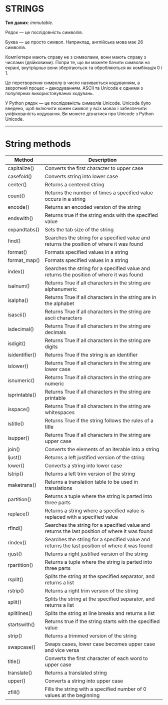 STRINGS
===============
**Тип даних**: *immutable*.

Рядок — це послідовність символів.

Буква — це просто символ. Наприклад, англійська мова має 26 символів.

Комп’ютери мають справу не з символами, вони мають справу з числами (двійковими). Попри те, що ви можете бачити
символи на екрані, внутрішньо вони зберігаються та обробляються як комбінація 0 і 1.

Це перетворення символу в число називається кодуванням, а зворотний процес – декодуванням. ASCII та Unicode є одними з 
популярних використовуваних кодувань.

У Python рядок — це послідовність символів Unicode. Unicode було введено, щоб включити кожен символ у всіх мовах і 
забезпечити уніфікованість кодування. Ви можете дізнатися про Unicode з Python Unicode.

___
# String methods

| Method         	| Description                                                                                  	|
|----------------	|-----------------------------------------------------------------------------------------------	|
| capitalize()   	| Converts the first character to upper case                                                    	|
| casefold()     	| Converts string into lower case                                                               	|
| center()       	| Returns a centered string                                                                     	|
| count()        	| Returns the number of times a specified value occurs in a string                              	|
| encode()       	| Returns an encoded version of the string                                                      	|
| endswith()     	| Returns true if the string ends with the specified value                                      	|
| expandtabs()   	| Sets the tab size of the string                                                               	|
| find()         	| Searches the string for a specified value and returns the position of where it was found      	|
| format()       	| Formats specified values in a string                                                          	|
| format_map()   	| Formats specified values in a string                                                          	|
| index()        	| Searches the string for a specified value and returns the position of where it was found      	|
| isalnum()      	| Returns True if all characters in the string are alphanumeric                                 	|
| isalpha()      	| Returns True if all characters in the string are in the alphabet                              	|
| isascii()      	| Returns True if all characters in the string are ascii characters                             	|
| isdecimal()    	| Returns True if all characters in the string are decimals                                     	|
| isdigit()      	| Returns True if all characters in the string are digits                                       	|
| isidentifier() 	| Returns True if the string is an identifier                                                   	|
| islower()      	| Returns True if all characters in the string are lower case                                   	|
| isnumeric()    	| Returns True if all characters in the string are numeric                                      	|
| isprintable()  	| Returns True if all characters in the string are printable                                    	|
| isspace()      	| Returns True if all characters in the string are whitespaces                                  	|
| istitle()      	| Returns True if the string follows the rules of a title                                       	|
| isupper()      	| Returns True if all characters in the string are upper case                                   	|
| join()         	| Converts the elements of an iterable into a string                                            	|
| ljust()        	| Returns a left justified version of the string                                                	|
| lower()        	| Converts a string into lower case                                                             	|
| lstrip()       	| Returns a left trim version of the string                                                     	|
| maketrans()    	| Returns a translation table to be used in translations                                        	|
| partition()    	| Returns a tuple where the string is parted into three parts                                   	|
| replace()      	| Returns a string where a specified value is replaced with a specified value                   	|
| rfind()        	| Searches the string for a specified value and returns the last position of where it was found 	|
| rindex()       	| Searches the string for a specified value and returns the last position of where it was found 	|
| rjust()        	| Returns a right justified version of the string                                               	|
| rpartition()   	| Returns a tuple where the string is parted into three parts                                   	|
| rsplit()       	| Splits the string at the specified separator, and returns a list                              	|
| rstrip()       	| Returns a right trim version of the string                                                    	|
| split()        	| Splits the string at the specified separator, and returns a list                              	|
| splitlines()   	| Splits the string at line breaks and returns a list                                           	|
| startswith()   	| Returns true if the string starts with the specified value                                    	|
| strip()        	| Returns a trimmed version of the string                                                       	|
| swapcase()     	| Swaps cases, lower case becomes upper case and vice versa                                     	|
| title()        	| Converts the first character of each word to upper case                                       	|
| translate()    	| Returns a translated string                                                                   	|
| upper()        	| Converts a string into upper case                                                             	|
| zfill()        	| Fills the string with a specified number of 0 values at the beginning                         	|
